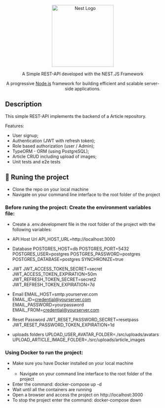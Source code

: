 <p align="center">
  <a href="http://nestjs.com/" target="blank"><img src="https://nestjs.com/img/logo-small.svg" width="200" alt="Nest Logo" /></a>
</p>

[circleci-image]: https://img.shields.io/circleci/build/github/nestjs/nest/master?token=abc123def456
[circleci-url]: https://circleci.com/gh/nestjs/nest

  <p align="center">A Simple REST-API developed with the NEST.JS Framework</p>
  <p align="center">A progressive <a href="http://nodejs.org" target="_blank">Node.js</a> framework for building efficient and scalable server-side applications.</p>
  
## Description

This simple REST-API implements the backend of a Article repository. 

Features:

- User signup;
- Authentication (JWT with refresh token);
- Role based authorization (user / Admin);
- TypeORM - ORM (using PostgreSQL);
- Article CRUD including upload of images;
- Unit tests and e2e tests

## 🔧 Runing the project

- Clone the repo on your local machine
- Navigate on your command line interface to the root folder of the project

### Before runing the project: Create the environment variables file:

- Create a .env.development file in the root folder of the project with the following variables:

- API Host Url
API_HOST_URL=http://localhost:3000

- Database
POSTGRES_HOST=db
POSTGRES_PORT=5432
POSTGRES_USER=postgres
POSTGRES_PASSWORD=postgres
POSTGRES_DATABASE=postgres
SYNCHRONIZE=true

- JWT
JWT_ACCESS_TOKEN_SECRET=secret
JWT_ACCESS_TOKEN_EXPIRATION=50m
JWT_REFRESH_TOKEN_SECRET=secret2
JWT_REFRESH_TOKEN_EXPIRATION=7d

- Email
EMAIL_HOST=smtp.yourserver.com
EMAIL_ID=credential@yourserver.com
EMAIL_PASSWORD=yourpassword
EMAIL_FROM=credential@yourserver.com

- Reset Password 
JWT_RESET_PASSWORD_SECRET=resetpass
JWT_RESET_PASSWORD_TOKEN_EXPIRATION=1d

- uploads folders
UPLOAD_USER_AVATAR_FOLDER=./src/uploads/avatars
UPLOAD_ARTICLE_IMAGE_FOLDER=./src/uploads/article_images

### Using Docker to run the project:

- Make sure you have Docker installed on your local machine
- - Navigate on your command line interface to the root folder of the project
- Enter the command: docker-compose up -d
- Wait until all the containers are running
- Open a browser and access the project on http://localhost:3000
- To stop the project enter the command: docker-compose down



